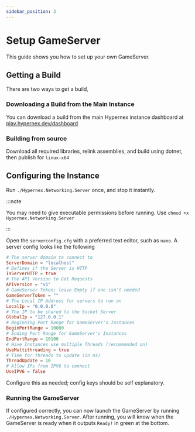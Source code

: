 ```yaml
---
sidebar_position: 3
---
```


# Setup GameServer

This guide shows you how to set up your own GameServer.

## Getting a Build

There are two ways to get a build,

### Downloading a Build from the Main Instance

You can download a build from the main Hypernex instance dashboard at [play.hypernex.dev/dashboard](https://play.hypernex.dev/dashboard)

### Building from source

Download all required libraries, relink assemblies, and build using dotnet, then publish for `linux-x64`

## Configuring the Instance

Run `./Hypernex.Networking.Server` once, and stop it instantly.

:::note

You may need to give executable permissions before running. Use `chmod +x Hypernex.Networking.Server`

:::

Open the `serverconfig.cfg` with a preferred text editor, such as `nano`. A server config looks like the following

```toml
# The server domain to connect to
ServerDomain = "localhost"
# Defines if the Server is HTTP
IsServerHTTP = true
# The API Version to Get Requests
APIVersion = "v1"
# GameServer Token; leave Empty if one isn't needed
GameServerToken = ""
# The Local IP Address for servers to run on
LocalIp = "0.0.0.0"
# The IP to be shared to the Socket Server
GlobalIp = "127.0.0.1"
# Beginning Port Range for GameServer's Instances
BeginPortRange = 10000
# Ending Port Range for GameServer's Instances
EndPortRange = 10100
# Have Instances use multiple Threads (recommended on)
UseMultithreading = true
# Time for threads to update (in ms)
ThreadUpdate = 10
# Allow IPs from IPV6 to connect
UseIPV6 = false
```

Configure this as needed; config keys should be self explanatory.

### Running the GameServer

If configured correctly, you can now launch the GameServer by running `./Hypernex.Networking.Server`. After running, you will know when the GameServer is ready when it outputs `Ready!` in green at the bottom.